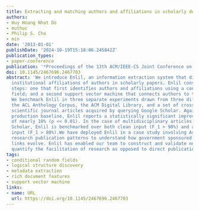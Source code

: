 ```yaml
---
title: Extracting and matching authors and affiliations in scholarly documents
authors:
- Huy Hoang Nhat Do
- muthuc
- Philip S. Cho
- min
date: '2013-01-01'
publishDate: '2024-10-19T15:18:06.245842Z'
publication_types:
- paper-conference
publication: '*Proceedings of the 13th ACM/IEEE-CS Joint Conference on Digital Libraries*'
doi: 10.1145/2467696.2467703
abstract: 'We introduce Enlil, an information extraction system that discovers the
  institutional affiliations of authors in scholarly papers. Enlil consists of two
  steps: one that first identifies authors and affiliations using a conditional random
  field; and a second support vector machine that connects authors to their affiliations.
  We benchmark Enlil in three separate experiments drawn from three different sources:
  the ACL Anthology Corpus, the ACM Digital Library, and a set of cross-disciplinary
  scientific journal articles acquired by querying Google Scholar. Against a state-of-the-art
  production baseline, Enlil reports a statistically significant improvement in F_1
  of nearly 10% (p << 0.01). In the case of multidisciplinary articles from Google
  Scholar, Enlil is benchmarked over both clean input (F_1 > 90%) and automatically-acquired
  input (F_1 > 80%).We have deployed Enlil in a case study involving Asian genomics
  research publication patterns to understand how government sponsored collaborative
  links evolve. Enlil has enabled our team to construct and validate new metrics to
  quantify the facilitation of research as opposed to direct publication.'
tags:
- conditional random fields
- logical structure discovery
- metadata extraction
- rich document features
- support vector machine
links:
- name: URL
  url: https://doi.org/10.1145/2467696.2467703
---
```

